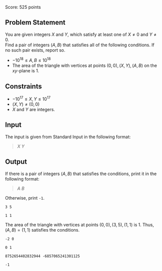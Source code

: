 Score: $525$ points

## Problem Statement

You are given integers $X$ and $Y$, which satisfy at least one of $X \neq 0$ and $Y \neq 0$.<br>
Find a pair of integers $(A, B)$ that satisfies all of the following conditions. If no such pair exists, report so.

- $-10^{18} \leq A, B \leq 10^{18}$
- The area of the triangle with vertices at points $(0, 0), (X, Y), (A, B)$ on the $xy$-plane is $1$.

## Constraints

- $-10^{17} \leq X, Y \leq 10^{17}$
- $(X, Y) \neq (0, 0)$
- $X$ and $Y$ are integers.

## Input

The input is given from Standard Input in the following format:

> $X$ $Y$

## Output

If there is a pair of integers $(A, B)$ that satisfies the conditions, print it in the following format:

> $A$ $B$

Otherwise, print `-1`.

```input1
3 5
```

```output1
1 1
```

The area of the triangle with vertices at points $(0, 0), (3, 5), (1, 1)$ is $1$. Thus, $(A, B) = (1, 1)$ satisfies the conditions.

```input2
-2 0
```

```output2
0 1
```

```input3
8752654402832944 -6857065241301125
```

```output3
-1
```